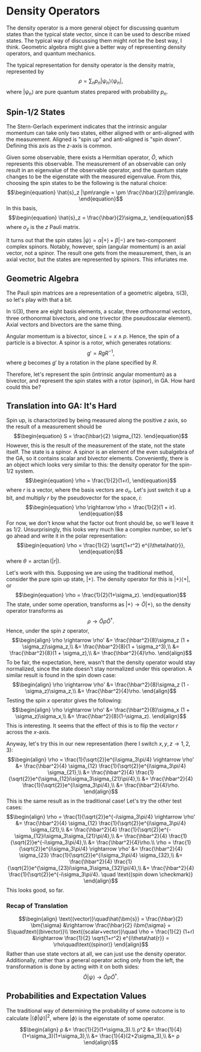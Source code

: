 # Density Operators

The density operator is a more general object for discussing quantum states than the typical state vector, since it can be used to describe mixed states.
The typical way of discussing them might not be the best way, I think.
Geometric algebra might give a better way of representing density operators, and quantum mechanics.

The typical representation for density operator is the density matrix, represented by
$$\begin{equation}
    \rho = \sum_n p_n |\psi_n\rangle\langle \psi_n|,
\end{equation}$$
where $|\psi_n\rangle$ are pure quantum states prepared with probability $p_n$.

## Spin-1/2 States

The Stern-Gerlach experiment indicates that the intrinsic angular momentum can take only two states, either aligned with or anti-aligned with the measurement.
Aligned is "spin up" and anti-aligned is "spin down".
Defining this axis as the $z$-axis is common.

<!-- The spin of a particle is an observable, which is represented by a Hermitian operator,
$$
    \hat{\bm{s}} = \frac{\hbar}{2}\hat{\bm{\sigma}},
$$
where $\hat{\bm{\sigma}} = \sum_n \sigma_n$ and $\sigma_n$ are the Pauli spin matrices. -->

Given some observable, there exists a Hermitian operator, $\hat{O}$, which represents this observable.
The measurement of an observable can only result in an eigenvalue of the observable operator, and the quantum state changes to be the eigenstate with the measured eigenvalue.
From this, choosing the spin states to be the following is the natural choice:
$$\begin{equation}
    \hat{s}_z |\pm\rangle = \pm \frac{\hbar}{2}|\pm\rangle.
\end{equation}$$
In this basis,
$$\begin{equation}
    \hat{s}_z = \frac{\hbar}{2}\sigma_z,
\end{equation}$$
where $\sigma_z$ is the $z$ Pauli matrix.

It turns out that the spin states $|\psi\rangle = \alpha|+\rangle + \beta|-\rangle$ are two-component complex spinors.
Notably, however, spin (angular momentum) is an axial vector, not a spinor.
The result one gets from the measurement, then, is an axial vector, but the states are represented by spinors.
This infuriates me.

## Geometric Algebra

The Pauli spin matrices are a representation of a geometric algebra, $\mathcal{G}(3)$, so let's play with that a bit.

In $\mathcal{G}(3)$, there are eight basis elements, a scalar, three orthonormal vectors, three orthonormal bivectors, and one trivector (the pseudoscalar element).
Axial vectors and bivectors are the same thing.

Angular momentum is a bivector, since $L = x\wedge p$.
Hence, the spin of a particle is a bivector.
A spinor is a rotor, which generates rotations:
$$\begin{equation}
    g' = R g R^{-1},
\end{equation}$$
where $g$ becomes $g'$ by a rotation in the plane specified by $R$.

Therefore, let's represent the spin (intrinsic angular momentum) as a bivector, and represent the spin states with a rotor (spinor), in GA.
How hard could this be?

## Translation into GA: It's Hard

Spin up, is charactorized by being measured along the positive $z$ axis, so the result of a measurement should be
$$\begin{equation}
    S = \frac{\hbar}{2} \sigma_{12}.
\end{equation}$$
However, this is the result of the measurement of the state, not the state itself.
The state is a spinor.
A spinor is an element of the even subalgebra of the GA, so it contains scalar and bivector elements.
Conveniently, there is an object which looks very similar to this: the density operator for the spin-1/2 system.
$$\begin{equation}
    \rho = \frac{1}{2}(1+r),
\end{equation}$$
where $r$ is a vector, where the basis vectors are $\sigma_n$.
Let's just switch it up a bit, and multiply $r$ by the pseudovector for the space, $i$:
$$\begin{equation}
    \rho \rightarrow \rho = \frac{1}{2}(1 + ir).
\end{equation}$$
For now, we don't know what the factor out front should be, so we'll leave it as $1/2$.
Unsurprisingly, this looks very much like a complex number, so let's go ahead and write it in the polar representation:
$$\begin{equation}
    \rho = \frac{1}{2} \sqrt{1+r^2} e^{i\theta\hat{r}},
\end{equation}$$
where $\theta = \arctan (|r|)$.

Let's work with this.
Supposing we are using the traditional method, consider the pure spin up state, $|+\rangle$.
The density operator for this is $|+\rangle\langle+|$, or
$$\begin{equation}
    \rho = \frac{1}{2}(1+\sigma_z).
\end{equation}$$
The state, under some operation, transforms as $|+\rangle \rightarrow \hat{O}|+\rangle$, so the density operator transforms as
$$\begin{equation}
    \rho \rightarrow \hat{O}\rho\hat{O}^\dagger.
\end{equation}$$
Hence, under the spin $z$ operator,
$$\begin{align}
    \rho \rightarrow \rho' &= \frac{\hbar^2}{8}\sigma_z (1 + \sigma_z)\sigma_z,\\
    &= \frac{\hbar^2}{8}(1 + \sigma_z^3),\\
    &= \frac{\hbar^2}{8}(1 + \sigma_z),\\
    &= \frac{\hbar^2}{4}\rho.
\end{align}$$
To be fair, the expectation, here, wasn't that the density operator would stay normalized, since the state doesn't stay normalized under this operation.
A similar result is found in the spin down case:
$$\begin{align}
    \rho \rightarrow \rho' &= \frac{\hbar^2}{8}\sigma_z (1 - \sigma_z)\sigma_z,\\
    &= \frac{\hbar^2}{4}\rho.
\end{align}$$
Testing the spin $x$ operator gives the following:
$$\begin{align}
    \rho \rightarrow \rho' &= \frac{\hbar^2}{8}\sigma_x (1 + \sigma_z)\sigma_x,\\
    &= \frac{\hbar^2}{8}(1-\sigma_z).
\end{align}$$
This is interesting.
It seems that the effect of this is to flip the vector $r$ across the $x$-axis.

Anyway, let's try this in our new representation (here I switch $x,y,z \rightarrow 1,2,3$):
$$\begin{align}
    \rho = \frac{1}{\sqrt{2}}e^{i\sigma_3\pi/4} \rightarrow \rho' &= \frac{\hbar^2}{4} \sigma_{12} \frac{1}{\sqrt{2}}e^{i\sigma_3\pi/4} \sigma_{21},\\
    &= \frac{\hbar^2}{4} \frac{1}{\sqrt{2}}e^{\sigma_{12}i\sigma_3\sigma_{21}\pi/4},\\
    &= \frac{\hbar^2}{4} \frac{1}{\sqrt{2}}e^{i\sigma_3\pi/4},\\
    &= \frac{\hbar^2}{4}\rho.
\end{align}$$
This is the same result as in the traditional case!
Let's try the other test cases:
$$\begin{align}
    \rho = \frac{1}{\sqrt{2}}e^{-i\sigma_3\pi/4} \rightarrow \rho' &= \frac{\hbar^2}{4} \sigma_{12} \frac{1}{\sqrt{2}}e^{i\sigma_3\pi/4} \sigma_{21},\\
    &= \frac{\hbar^2}{4} \frac{1}{\sqrt{2}}e^{-\sigma_{12}i\sigma_3\sigma_{21}\pi/4},\\
    &= \frac{\hbar^2}{4} \frac{1}{\sqrt{2}}e^{-i\sigma_3\pi/4},\\
    &= \frac{\hbar^2}{4}\rho.\\
    \rho = \frac{1}{\sqrt{2}}e^{i\sigma_3\pi/4} \rightarrow \rho' &= \frac{\hbar^2}{4} \sigma_{23} \frac{1}{\sqrt{2}}e^{i\sigma_3\pi/4} \sigma_{32},\\
    &= \frac{\hbar^2}{4} \frac{1}{\sqrt{2}}e^{\sigma_{23}i\sigma_3\sigma_{32}\pi/4},\\
    &= \frac{\hbar^2}{4} \frac{1}{\sqrt{2}}e^{-i\sigma_3\pi/4}. \quad \text{(spin down \checkmark)}
\end{align}$$
This looks good, so far.

### Recap of Translation

$$\begin{align}
    \text{(vector)}\quad\hat{\bm{s}} = \frac{\hbar}{2} \bm{\sigma} &\rightarrow \frac{\hbar}{2} i\bm{\sigma} = S\quad\text{(bivector)}\\
    \text{(scalar+vector)}\quad \rho = \frac{1}{2} (1+r) &\rightarrow \frac{1}{2} \sqrt{1+r^2} e^{i\theta\hat{r}} = \rho\quad\text{(spinor)}
\end{align}$$
Rather than use state vectors at all, we can just use the density operator.
Additionally, rather than a general operator acting only from the left, the transformation is done by acting with it on both sides:
$$\begin{equation}
    \hat{O}|\psi\rangle \rightarrow \hat{O} \rho \hat{O}^\dagger.
\end{equation}$$

## Probabilities and Expectation Values

The traditional way of determining the probability of some outcome is to calculate $|\langle\phi | \psi\rangle|^2$, where $|\phi\rangle$ is the eigenstate of some operator.

$$\begin{align}
    ρ &= \frac{1}{2}(1+\sigma_3).\\
    ρ^2 &= \frac{1}{4}(1+\sigma_3)(1+\sigma_3),\\
    &= \frac{1}{4}(2+2\sigma_3),\\
    &= ρ
\end{align}$$